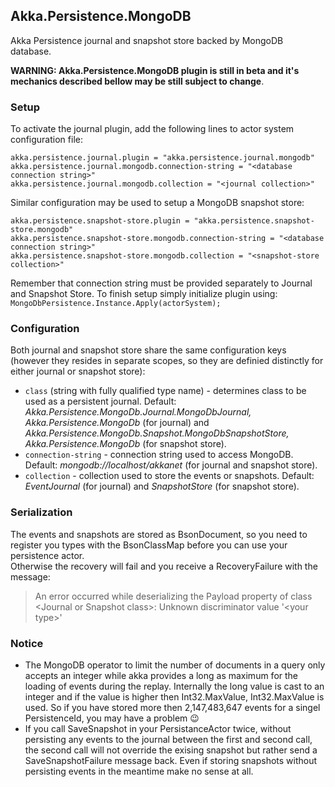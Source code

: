 ﻿## Akka.Persistence.MongoDB

Akka Persistence journal and snapshot store backed by MongoDB database.

**WARNING: Akka.Persistence.MongoDB plugin is still in beta and it's mechanics described bellow may be still subject to change**.

### Setup

To activate the journal plugin, add the following lines to actor system configuration file:

```
akka.persistence.journal.plugin = "akka.persistence.journal.mongodb"
akka.persistence.journal.mongodb.connection-string = "<database connection string>"
akka.persistence.journal.mongodb.collection = "<journal collection>"
```

Similar configuration may be used to setup a MongoDB snapshot store:

```
akka.persistence.snapshot-store.plugin = "akka.persistence.snapshot-store.mongodb"
akka.persistence.snapshot-store.mongodb.connection-string = "<database connection string>"
akka.persistence.snapshot-store.mongodb.collection = "<snapshot-store collection>"
```

Remember that connection string must be provided separately to Journal and Snapshot Store. To finish setup simply initialize plugin using: `MongoDbPersistence.Instance.Apply(actorSystem);`

### Configuration

Both journal and snapshot store share the same configuration keys (however they resides in separate scopes, so they are definied distinctly for either journal or snapshot store):

- `class` (string with fully qualified type name) - determines class to be used as a persistent journal. Default: *Akka.Persistence.MongoDb.Journal.MongoDbJournal, Akka.Persistence.MongoDb* (for journal) and *Akka.Persistence.MongoDb.Snapshot.MongoDbSnapshotStore, Akka.Persistence.MongoDb* (for snapshot store).
- `connection-string` - connection string used to access MongoDB. Default: *mongodb://localhost/akkanet* (for journal and snapshot store).
- `collection` - collection used to store the events or snapshots. Default:
*EventJournal* (for journal) and *SnapshotStore* (for snapshot store).

### Serialization
The events and snapshots are stored as BsonDocument, so you need to register you types with the BsonClassMap before you can use your persistence actor.  
Otherwise the recovery will fail and you receive a RecoveryFailure with the message:  
>An error occurred while deserializing the Payload property of class \<Journal or Snapshot class>: Unknown discriminator value '\<your type>'

### Notice
- The MongoDB operator to limit the number of documents in a query only accepts an integer while akka provides a long as maximum for the loading of events during the replay. Internally the long value is cast to an integer and if the value is higher then Int32.MaxValue, Int32.MaxValue is used. So if you have stored more then 2,147,483,647 events for a singel PersistenceId, you may have a problem :wink:
- If you call SaveSnapshot in your PersistanceActor twice, without persisting any events to the journal between the first and second call, the second call will not override the exising snapshot but rather send a SaveSnapshotFailure message back. Even if storing snapshots without persisting events in the meantime make no sense at all.
